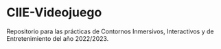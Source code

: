 # CIIE-Videojuego
Repositorio para las prácticas de Contornos Inmersivos, Interactivos y de Entretenimiento del año 2022/2023.
